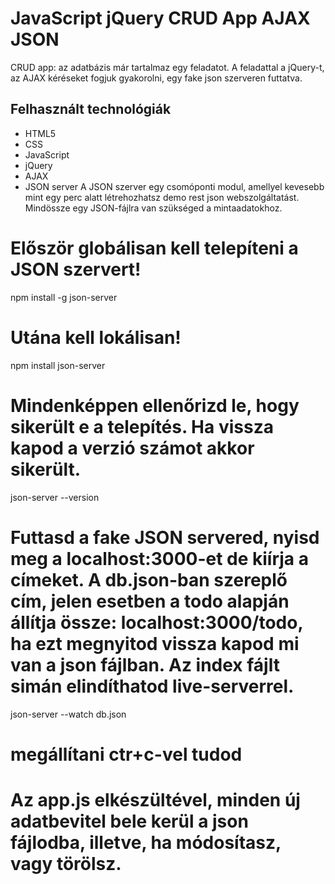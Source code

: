 # JavaScript jQuery CRUD App AJAX JSON
CRUD app: az adatbázis már tartalmaz egy feladatot. A feladattal a jQuery-t, az AJAX kéréseket fogjuk gyakorolni, egy fake json szerveren futtatva.
## Felhasznált technológiák
* HTML5
* CSS
* JavaScript
* jQuery
* AJAX
* JSON server
A JSON szerver egy csomóponti modul, amellyel kevesebb mint egy perc alatt létrehozhatsz demo rest json webszolgáltatást. Mindössze egy JSON-fájlra van szükséged a mintaadatokhoz.

#  Először globálisan kell telepíteni a JSON szervert!
npm install -g json-server

#  Utána kell lokálisan!
npm install json-server

# Mindenképpen ellenőrizd le, hogy sikerült e a telepítés. Ha vissza kapod a verzió számot akkor sikerült. 
json-server --version

# Futtasd a fake JSON servered, nyisd meg a localhost:3000-et de kiírja a címeket. A db.json-ban szereplő cím, jelen esetben a todo alapján állítja össze: localhost:3000/todo, ha ezt megnyitod vissza kapod mi van a json fájlban. Az index fájlt simán elindíthatod live-serverrel. 
json-server --watch db.json

# megállítani ctr+c-vel tudod

# Az app.js elkészültével, minden új adatbevitel bele kerül a json fájlodba, illetve, ha módosítasz, vagy törölsz.



